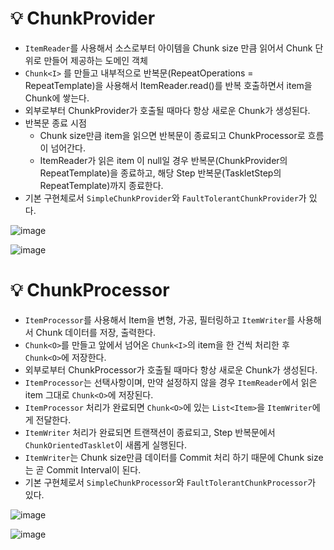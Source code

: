 # 💡 ChunkProvider

- `ItemReader`를 사용해서 소스로부터 아이템을 Chunk size 만큼 읽어서 Chunk 단위로 만들어 제공하는 도메인 객체
- `Chunk<I>` 를 만들고 내부적으로 반복문(RepeatOperations = RepeatTemplate)을 사용해서 ItemReader.read()를 반복 호출하면서 item을 Chunk에 쌓는다.
- 외부로부터 ChunkProvider가 호출될 때마다 항상 새로운 Chunk가 생성된다.
- 반복문 종료 시점
  - Chunk size만큼 item을 읽으면 반복문이 종료되고 ChunkProcessor로 흐름이 넘어간다.
  - ItemReader가 읽은 item 이 null일 경우 반복문(ChunkProvider의 RepeatTemplate)을 종료하고, 해당 Step 반복문(TaskletStep의 RepeatTemplate)까지 종료한다.
- 기본 구현체로서 `SimpleChunkProvider`와 `FaultTolerantChunkProvider`가 있다.

![image](https://github.com/user-attachments/assets/d70bb336-c35e-4fde-be24-716d8e657d48)

![image](https://github.com/user-attachments/assets/2874cf41-ba88-49a9-8bf0-c8529277d96f)

# 💡 ChunkProcessor

- `ItemProcessor`를 사용해서 Item을 변형, 가공, 필터링하고 `ItemWriter`를 사용해서 Chunk 데이터를 저장, 출력한다.
- `Chunk<O>`를 만들고 앞에서 넘어온 `Chunk<I>`의 item을 한 건씩 처리한 후 `Chunk<O>`에 저장한다.
- 외부로부터 ChunkProcessor가 호출될 때마다 항상 새로운 Chunk가 생성된다.
- `ItemProcessor`는 선택사항이며, 만약 설정하지 않을 경우 `ItemReader`에서 읽은 item 그대로 `Chunk<O>`에 저장된다.
- `ItemProcessor` 처리가 완료되면 `Chunk<O>`에 있는 `List<Item>`을 `ItemWriter`에게 전달한다.
- `ItemWriter` 처리가 완료되면 트랜잭션이 종료되고, Step 반복문에서 `ChunkOrientedTasklet`이 새롭게 실행된다.
- `ItemWriter`는 Chunk size만큼 데이터를 Commit 처리 하기 때문에 Chunk size는 곧 Commit Interval이 된다.
- 기본 구현체로서 `SimpleChunkProcessor`와 `FaultTolerantChunkProcessor`가 있다.

![image](https://github.com/user-attachments/assets/03cd70e4-1ae2-4e17-9e03-94b03553d87b)

![image](https://github.com/user-attachments/assets/bd62ff7d-7f8b-4d4c-9a0e-921a66162d76)
